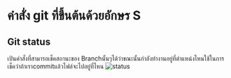 # คำสั่ง git ที่ขึ้นต้นด้วยอักษร S

## Git status 
เป้นคำสั่งที่สามารถเช็คสถานะของ Branchนั้นๆได้ว่าขณะนั้นกำลังทำงานอยู่ที่ตำแหน่งไหนใช้ในการเช็คว่าถ้าเราcommitแล้วไฟล์จะไปอยู่ที่ไหน
![status](https://github.com/ThanaloekKaisai/Git_A-Z_Mission_65030096/assets/144195683/21848f23-a086-4a6f-a861-456467da132c)
